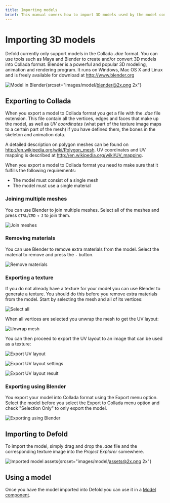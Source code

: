 ```yaml
---
title: Importing models
brief: This manual covers how to import 3D models used by the model component.
---
```


# Importing 3D models

Defold currently only support models in the Collada *.dae* format. You can use tools such as Maya and Blender to create and/or convert 3D models into Collada format. Blender is a powerful and popular 3D modeling, animation and rendering program. It runs on Windows, Mac OS X and Linux and is freely available for download at http://www.blender.org

![Model in Blender](images/model/blender.png){srcset="images/model/blender@2x.png 2x"}

## Exporting to Collada

When you export a model to Collada format you get a file with the *.dae* file extension. This file contain all the vertices, edges and faces that make up the model, as well as _UV coordinates_ (what part of the texture image maps to a certain part of the mesh) if you have defined them, the bones in the skeleton and animation data.

A detailed description on polygon meshes can be found on http://en.wikipedia.org/wiki/Polygon_mesh. UV coordinates and UV mapping is described at http://en.wikipedia.org/wiki/UV_mapping.

When you export a model to Collada format you need to make sure that it fulfills the following requirements:

* The model must consist of a single mesh
* The model must use a single material


### Joining multiple meshes

You can use Blender to join multiple meshes. Select all of the meshes and press `CTRL`/`CMD` + `J` to join them.

![Join meshes](images/model/blender_join_meshes.png)


### Removing materials

You can use Blender to remove extra materials from the model. Select the material to remove and press the `-` button.

![Remove materials](images/model/blender_remove_materials.png)


### Exporting a texture

If you do not already have a texture for your model you can use Blender to generate a texture. You should do this before you remove extra materials from the model. Start by selecting the mesh and all of its vertices:

![Select all](images/model/blender_select_all_vertices.png)

When all vertices are selected you unwrap the mesh to get the UV layout:

![Unwrap mesh](images/model/blender_unwrap_mesh.png)

You can then proceed to export the UV layout to an image that can be used as a texture:

![Export UV layout](images/model/blender_export_uv_layout.png)

![Export UV layout settings](images/model/blender_export_uv_layout_settings.png)

![Export UV layout result](images/model/blender_export_uv_layout_result.png)


### Exporting using Blender

You export your model into Collada format using the Export menu option. Select the model before you select the Export to Collada menu option and check "Selection Only" to only export the model.

![Exporting using Blender](images/model/blender_export.png)



## Importing to Defold

To import the model, simply drag and drop the *.dae* file and the corresponding texture image into the *Project Explorer* somewhere.

![Imported model assets](images/model/assets.png){srcset="images/model/assets@2x.png 2x"}


## Using a model

Once you have the model imported into Defold you can use it in a [Model component](/manuals/model).
